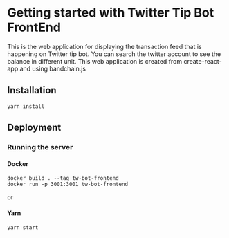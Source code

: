 # Getting started with Twitter Tip Bot FrontEnd

This is the web application for displaying the transaction feed that is happening on Twitter tip bot. You can search the twitter account to see the balance in different unit.
This web application is created from create-react-app and using bandchain.js

## Installation

```
yarn install
```

## Deployment

### Running the server

#### Docker

```
docker build . --tag tw-bot-frontend
docker run -p 3001:3001 tw-bot-frontend
```

or

#### Yarn

```
yarn start
```
